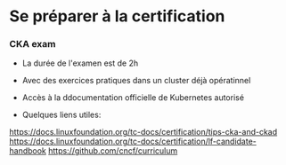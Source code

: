 # Se préparer à la certification 

### CKA exam

- La durée de l'examen est de 2h
- Avec des exercices pratiques dans un cluster déjà opératinnel
- Accès à la ddocumentation officielle de Kubernetes autorisé

- Quelques liens utiles:

https://docs.linuxfoundation.org/tc-docs/certification/tips-cka-and-ckad
https://docs.linuxfoundation.org/tc-docs/certification/lf-candidate-handbook
https://github.com/cncf/curriculum


    



